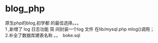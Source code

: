 # blog_php
原生php的blog,初学都 的最佳选择。。。  <br />
1 ,新增了 log 日志功能 简 间封装一个log 文件 在lib/mysql.php mlog()调用； <br />
2.补全了数据库建表名称 。。  boke.sql
